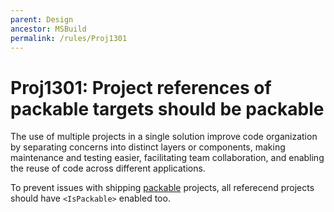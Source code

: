 ```yaml
---
parent: Design
ancestor: MSBuild
permalink: /rules/Proj1301
---
```


# Proj1301: Project references of packable targets should be packable
The use of multiple projects in a single solution improve code organization by
separating concerns into distinct layers or components, making maintenance and
testing easier, facilitating team collaboration, and enabling the reuse of code
across different applications.

To prevent issues with shipping [packable](../general/nuget-packages.md)
projects, all referecend projects should have `<IsPackable>` enabled too.
